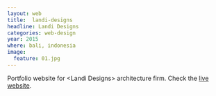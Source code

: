 ```yaml
---
layout: web
title:  landi-designs
headline: Landi Designs
categories: web-design
year: 2015
where: bali, indonesia
image:
  feature: 01.jpg
---
```

Portfolio website for &lt;Landi Designs&gt; architecture firm.
Check the [live website][1].

[1]: http://landi-designs.com

